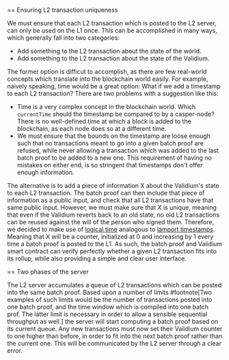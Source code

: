 == Ensuring L2 transaction uniqueness <uniqueness>

We must ensure that each L2 transaction which is posted to the L2 server, can only be used on the L1 once. This can be accomplished in many ways, which generally fall into two categories:
+ Add something to the L2 transaction about the state of the world.
+ Add something to the L2 transaction about the state of the Validium.

The former option is difficut to accomplish, as there are few real-world concepts which translate into the blockchain world easily. For example, naively speaking, time would be a great option: What if we add a timestamp to each L2 transaction? There are two problems with a suggestion like this:
- Time is a very complex concept in the blockchain world. Which `currentTime` should the timestamp be compared to by a casper-node? There is no well-defined time at which a block is added to the blockchain, as each node does so at a different time.
- We must ensure that the bounds on the timestamp are loose enough such that no transactions meant to go into a given batch proof are refused, while never allowing a transaction which was added to the last batch proof to be added to a new one. This requirement of having no mistakes on either end, is so stringent that timestamps don't offer enough information.

The alternative is to add a piece of information X about the Validium's state to each L2 transaction. The batch proof can then include that piece of information as a public input, and check that all L2 transactions have that same public input. However, we must make sure that X is unique, meaning that even if the Validium reverts back to an old state, no old L2 transactions can be reused against the will of the person who signed them. Therefore, we decided to make use of [logical time](https://en.wikipedia.org/wiki/Logical_clock) analogous to [lamport timestamps](https://en.wikipedia.org/wiki/Lamport_timestamp). Meaning that X will be a counter, initialized at 0 and increasing by 1 every time a batch proof is posted to the L1. As such, the batch proof and Validium smart contract can verify perfectly whether a given L2 transaction fits into its rollup, while also providing a simple and clear user interface.

== Two phases of the server <phases>

The L2 server accumulates a queue of L2 transactions which can be posted into the same batch proof. Based upon a number of limits #footnote[Two examples of such limits would be the number of transactions posted into one batch proof, and the time window which is compiled into one batch prof. The latter limit is necessary in order to allow a sensible sequential throughput as well.] the server will start computing a batch proof based on its current queue. Any new transactions must now set their Validium counter to one higher than before, in order to fit into the next batch proof rather than the current one. This will be communicated by the L2 server through a clear error.



